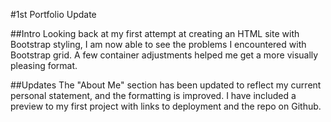 #1st Portfolio Update

##Intro
 Looking back at my first attempt at creating an HTML site with Bootstrap styling, I am now able to see the problems I encountered with Bootstrap grid. A few container adjustments helped me get a more visually pleasing format.
 
 ##Updates
 The "About Me" section has been updated to reflect my current personal statement, and the formatting is improved.
 I have included a preview to my first project with links to deployment and the repo on Github.
